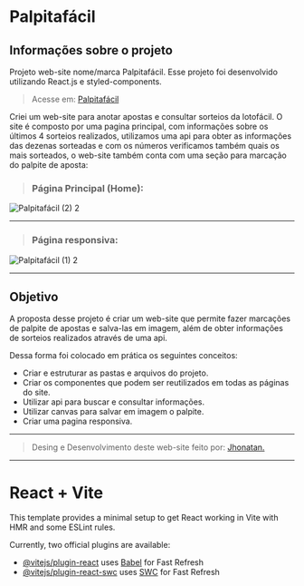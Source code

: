 # Palpitafácil

## Informações sobre o projeto

Projeto web-site nome/marca Palpitafácil.
Esse projeto foi desenvolvido utilizando React.js e styled-components.

> Acesse em: [Palpitafácil](https://jhonatan-777.github.io/projeto-kumo/ "Projeto Palpitafácil")

Criei um web-site para anotar apostas e consultar sorteios da lotofácil. O site é composto por uma pagina principal, com informações sobre os últimos 4 sorteios realizados, utilizamos uma api para obter as informações das dezenas sorteadas e com os números verificamos também quais os mais sorteados, o web-site também conta com uma seção para marcação do palpite de aposta:

> ### Página Principal (Home):

![Palpitafácil (2) 2](https://github.com/Jhonatan-777/projeto-palpitafacil/assets/155544904/765b74f3-bf80-49d7-8651-8e529b67eb42)

---

> ### Página responsiva:

![Palpitafácil (1) 2](https://github.com/Jhonatan-777/projeto-palpitafacil/assets/155544904/dbaf2785-6d2a-4eea-8369-02f447ab6c89)

---

## Objetivo

A proposta desse projeto é criar um web-site que permite fazer marcações de palpite de apostas e salva-las em imagem, além de obter informações de sorteios realizados através de uma api.

Dessa forma foi colocado em prática os seguintes conceitos:

- Criar e estruturar as pastas e arquivos do projeto.
- Criar os componentes que podem ser reutilizados em todas as páginas do site.
- Utilizar api para buscar e consultar informações.
- Utilizar canvas para salvar em imagem o palpite.
- Criar uma pagina responsiva.

---

> Desing e Desenvolvimento deste web-site feito por: [Jhonatan.](https://github.com/Jhonatan-777/ "Github Jhonatan Silva")

---

# React + Vite

This template provides a minimal setup to get React working in Vite with HMR and some ESLint rules.

Currently, two official plugins are available:

- [@vitejs/plugin-react](https://github.com/vitejs/vite-plugin-react/blob/main/packages/plugin-react/README.md) uses [Babel](https://babeljs.io/) for Fast Refresh
- [@vitejs/plugin-react-swc](https://github.com/vitejs/vite-plugin-react-swc) uses [SWC](https://swc.rs/) for Fast Refresh
